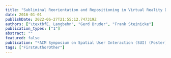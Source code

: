 ```yaml
---
title: "Subliminal Reorientation and Repositioning in Virtual Reality During Eye BlinksfootnoteThis publication received the emphHonorable Mention for Best Poster."
date: 2016-01-01
publishDate: 2022-06-27T21:55:12.747319Z
authors: ["\textbfE. Langbehn", "Gerd Bruder", "Frank Steinicke"]
publication_types: ["1"]
abstract: ""
featured: false
publication: "*ACM Symposium on Spatial User Interaction (SUI) (Poster)*"
tags: ["FirstAuthorOther"]
---
```


